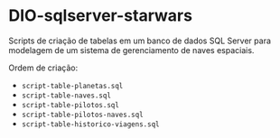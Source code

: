 # DIO-sqlserver-starwars

Scripts de criação de tabelas em um banco de dados SQL Server para modelagem de um sistema de gerenciamento de naves espaciais.

Ordem de criação:

- ```script-table-planetas.sql```
- ```script-table-naves.sql```
- ```script-table-pilotos.sql```
- ```script-table-pilotos-naves.sql```
- ```script-table-historico-viagens.sql```
